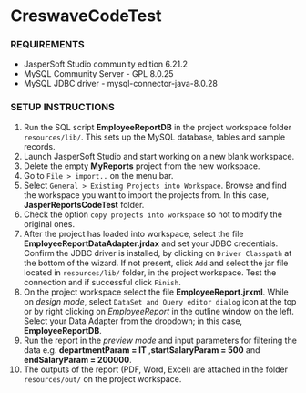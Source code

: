 # CreswaveCodeTest

### REQUIREMENTS 
- JasperSoft Studio community edition 6.21.2
- MySQL Community Server - GPL 8.0.25 
- MySQL JDBC driver - mysql-connector-java-8.0.28

### SETUP INSTRUCTIONS  
1. Run the SQL script **EmployeeReportDB** in the project workspace folder `resources/lib/`. This sets up the MySQL database, tables and sample records.
2. Launch JasperSoft Studio and start working on a new blank workspace.
3. Delete the empty **MyReports** project from the new workspace.
4. Go to `File > import..` on the menu bar.
5. Select `General > Existing Projects into Workspace`. Browse and find the workspace you want to import the projects from. In this case, **JasperReportsCodeTest** folder.
6. Check the option `copy projects into workspace` so not to modify the original ones.
7. After the project has loaded into workspace, select the file **EmployeeReportDataAdapter.jrdax** and set your JDBC credentials. Confirm the JDBC driver is installed, by clicking on `Driver Classpath` at the bottom of the wizard. If not present, click `Add` and select the jar file located in `resources/lib/` folder, in the project workspace. Test the connection and if successful click `Finish`.
8. On the project workspace select the file **EmployeeReport.jrxml**. While on *design mode*, select `DataSet and Query editor dialog` icon at the top or by right clicking on *EmployeeReport* in the outline window on the left. Select your Data Adapter from the dropdown; in this case, **EmployeeReportDB**.
9. Run the report in the *preview mode* and input parameters for filtering the data e.g. **departmentParam = IT** ,**startSalaryParam = 500** and **endSalaryParam = 200000**.
10. The outputs of the report (PDF, Word, Excel) are attached in the folder `resources/out/` on the project workspace.
